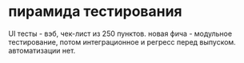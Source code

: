 # пирамида тестирования
UI тесты - вэб, чек-лист из 250 пунктов.
новая фича - модульное тестирование, потом интеграционное и регресс перед выпуском.
автоматизации нет.
